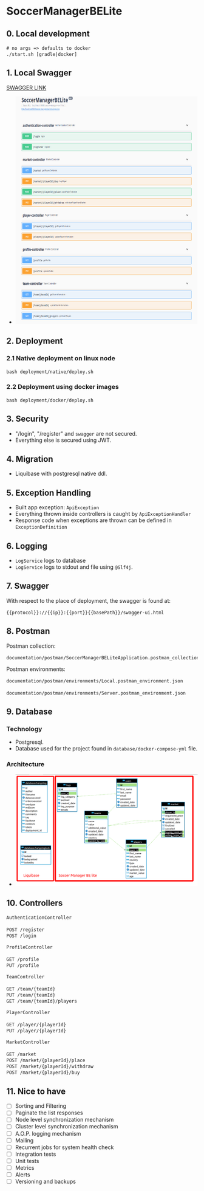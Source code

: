 # SoccerManagerBELite

## 0. Local development

```
# no args => defaults to docker
./start.sh [gradle|docker]
```

## 1. Local Swagger

[SWAGGER LINK](http://localhost:9000/soccer-manager-be-lite/swagger-ui.html)

-   <img src="documentation/images/SWAGGER.png" alt="SWAGGER.png" width="800" height="600"/>

## 2. Deployment

### 2.1 Native deployment on linux node

```
bash deployment/native/deploy.sh
```

### 2.2 Deployment using docker images

```
bash deployment/docker/deploy.sh
```

## 3. Security

-   "/login", "/register" and `swagger` are not secured.
-   Everything else is secured using JWT.

## 4. Migration

-   Liquibase with postgresql native ddl.

## 5. Exception Handling

-   Built app exception: `ApiException`
-   Everything thrown inside controllers is caught by `ApiExceptionHandler`
-   Response code when exceptions are thrown can be defined in `ExceptionDefinition`

## 6. Logging

-   `LogService` logs to database
-   `LogService` logs to stdout and file using `@Slf4j`.

## 7. Swagger

With respect to the place of deployment, the swagger is found at:

```
{{protocol}}://{{ip}}:{{port}}{{basePath}}/swagger-ui.html
```

## 8. Postman

Postman collection:

```
documentation/postman/SoccerManagerBELiteApplication.postman_collection.json
```

Postman environments:

```
documentation/postman/environments/Local.postman_environment.json

documentation/postman/environments/Server.postman_environment.json
```

## 9. Database

### Technology

-   Postgresql.
-   Database used for the project found in `database/docker-compose-yml` file.

### Architecture

-   <img src="documentation/images/BE_DIAGRAM.png" alt="BE_DIAGRAM.png" width="800"/>

## 10. Controllers

```
AuthenticationController

POST /register
POST /login
```

```
ProfileController

GET /profile
PUT /profile
```

```
TeamController

GET /team/{teamId}
PUT /team/{teamId}
GET /team/{teamId}/players
```

```
PlayerController

GET /player/{playerId}
PUT /player/{playerId}
```

```
MarketController

GET /market
POST /market/{playerId}/place
POST /market/{playerId}/withdraw
POST /market/{playerId}/buy
```

## 11. Nice to have

-   [ ] Sorting and Filtering
-   [ ] Paginate the list responses
-   [ ] Node level synchronization mechanism
-   [ ] Cluster level synchronization mechanism
-   [ ] A.O.P. logging mechanism
-   [ ] Mailing
-   [ ] Recurrent jobs for system health check
-   [ ] Integration tests
-   [ ] Unit tests
-   [ ] Metrics
-   [ ] Alerts
-   [ ] Versioning and backups
